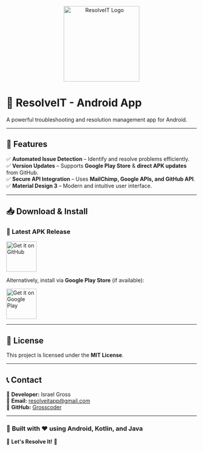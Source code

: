 <p align="center">
  <img src="https://lh3.googleusercontent.com/EB-vtxFt6RKC_9RdoAPE7_fwNL8upoWn7dGq0XH7JV79QdF2am6Q1Lv3yd85gzhEzhHD" alt="ResolveIT Logo" width="200">
</p>

# **🚀 ResolveIT - Android App**

A powerful troubleshooting and resolution management app for Android.

---

## 📌 Features

✅ **Automated Issue Detection** – Identify and resolve problems efficiently.  
✅ **Version Updates** – Supports **Google Play Store** & **direct APK updates** from GitHub.  
✅ **Secure API Integration** – Uses **MailChimp, Google APIs, and GitHub API**.  
✅ **Material Design 3** – Modern and intuitive user interface.  

---

## 📥 Download & Install

### 🚀 Latest APK Release  

<p align="left">
  <a href="https://github.com/Grosscoder/ResolveIT-APK/releases/latest">
    <img src="https://www.google.com/search?q=how+do+i+add+the+%22get+it+on+github%22+image+to+my+readme+page.&client=ms-android-telus-ca-revc&sca_esv=bc42cc976f7b3cc2&udm=2&biw=411&bih=782&sxsrf=AHTn8zrZdOzj7oqBTy2gG2OpA2a6II33Iw%3A1742512406419&ei=FqHcZ-yrGeKKwbkPqL-doQg&oq=how+do+i+add+the+%22get+it+on+github%22+image+to+my+readme+page.&gs_lp=EhJtb2JpbGUtZ3dzLXdpei1pbWciPGhvdyBkbyBpIGFkZCB0aGUgImdldCBpdCBvbiBnaXRodWIiIGltYWdlIHRvIG15IHJlYWRtZSBwYWdlLjIIEAAYgAQYogQyCBAAGIAEGKIESLLHAlC-C1jbwQJwBngAkAEAmAHHA6ABs16qAQswLjMuMzIuMTEuMbgBA8gBAPgBAZgCMqAC_VrCAgQQABgewgIFECEYqwLCAggQABiiBBiJBZgDAIgGAZIHCzYuMC4zMi4xMC4yoAf5jgGyBwkyLTMyLjEwLjK4B-Na&sclient=mobile-gws-wiz-img" alt="Get it on GitHub" height="80">
  </a>
</p>

Alternatively, install via **Google Play Store** (if available):  

<p align="left">
  <a href="https://play.google.com/store/apps/details?id=com.israel.resolveitapp">
    <img src="https://upload.wikimedia.org/wikipedia/commons/7/78/Google_Play_Store_badge_EN.svg" alt="Get it on Google Play" height="80">
  </a>
</p>  

---

## 📝 License  

This project is licensed under the **MIT License**.  

---

## 📞 Contact  

👤 **Developer:** Israel Gross  
📧 **Email:** [resolveitapp@gmail.com](mailto:resolveitapp@gmail.com)  
🔗 **GitHub:** [Grosscoder](https://github.com/Grosscoder)  

---

### 🎯 **Built with ❤️ using Android, Kotlin, and Java**  
🚀 **Let's Resolve It!** 🚀